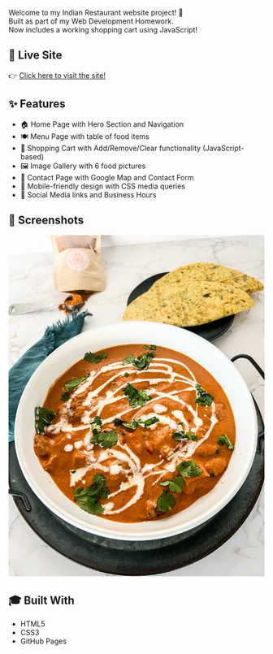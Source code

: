 Welcome to my Indian Restaurant website project! 🎉  
Built as part of my Web Development Homework.  
Now includes a working shopping cart using JavaScript!

## 🚀 Live Site

👉 [Click here to visit the site!](https://ranamah.github.io/restaurant-website/menu.html)

## ✨ Features

- 🏠 Home Page with Hero Section and Navigation  
- 🍽️ Menu Page with table of food items  
- 🛒 Shopping Cart with Add/Remove/Clear functionality (JavaScript-based)  
- 🖼️ Image Gallery with 6 food pictures  
- 📍 Contact Page with Google Map and Contact Form  
- 📱 Mobile-friendly design with CSS media queries  
- 🔗 Social Media links and Business Hours  

## 📸 Screenshots

![Screenshot](photo1.jpg)

## 🎓 Built With

- HTML5  
- CSS3  
- GitHub Pages


